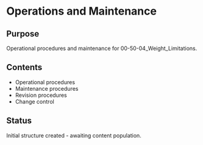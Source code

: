# Operations and Maintenance

## Purpose
Operational procedures and maintenance for 00-50-04_Weight_Limitations.

## Contents
- Operational procedures
- Maintenance procedures
- Revision procedures
- Change control

## Status
Initial structure created - awaiting content population.
